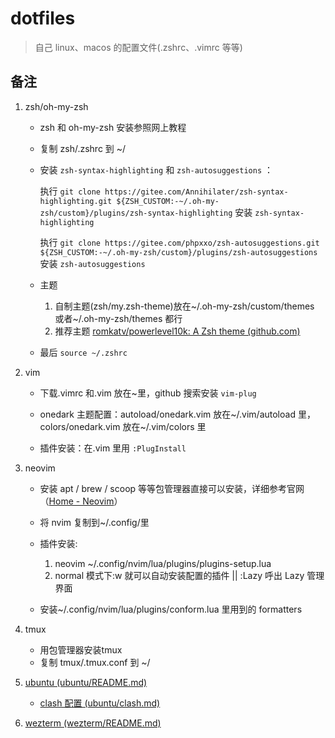 # dotfiles

> 自己 linux、macos 的配置文件(.zshrc、.vimrc 等等)

## 备注

1. zsh/oh-my-zsh
   
   - zsh 和 oh-my-zsh 安装参照网上教程
   
   - 复制 zsh/.zshrc 到 ~/
   
   - 安装 `zsh-syntax-highlighting` 和 `zsh-autosuggestions` ：
     
     执行 `git clone https://gitee.com/Annihilater/zsh-syntax-highlighting.git ${ZSH_CUSTOM:-~/.oh-my-zsh/custom}/plugins/zsh-syntax-highlighting` 安装 `zsh-syntax-highlighting`
     
     执行 `git clone https://gitee.com/phpxxo/zsh-autosuggestions.git ${ZSH_CUSTOM:-~/.oh-my-zsh/custom}/plugins/zsh-autosuggestions` 安装 `zsh-autosuggestions`
   
   - 主题
     
     1. 自制主题(zsh/my.zsh-theme)放在\~/.oh-my-zsh/custom/themes 或者\~/.oh-my-zsh/themes 都行
     2. 推荐主题 [romkatv/powerlevel10k: A Zsh theme (github.com)](https://github.com/romkatv/powerlevel10k)
   
   - 最后 `source ~/.zshrc`

2. vim
   
   - 下载.vimrc 和.vim 放在~里，github 搜索安装 `vim-plug`
   
   - onedark 主题配置：autoload/onedark.vim 放在\~/.vim/autoload 里，colors/onedark.vim 放在\~/.vim/colors 里
   
   - 插件安装：在.vim 里用 `:PlugInstall`

3. neovim
   
   - 安装 apt / brew / scoop 等等包管理器直接可以安装，详细参考官网（[Home - Neovim](https://neovim.io/)）
   - 将 nvim 复制到\~/.config/里
   - 插件安装:
     1. neovim \~/.config/nvim/lua/plugins/plugins-setup.lua
     2. normal 模式下:w 就可以自动安装配置的插件 || :Lazy 呼出 Lazy 管理界面
   
   - 安装\~/.config/nvim/lua/plugins/conform.lua 里用到的 formatters
4. tmux
   - 用包管理器安装tmux
   - 复制 tmux/.tmux.conf 到 ~/

1. [ubuntu (ubuntu/README.md)](ubuntu/README.md)
   
   - [clash 配置 (ubuntu/clash.md)](ubuntu/clash.md)

2. [wezterm (wezterm/README.md)](wezterm/README.md)
